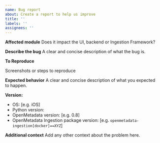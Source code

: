 ```yaml
---
name: Bug report
about: Create a report to help us improve
title: ''
labels: ''
assignees: ''
---
```


**Affected module**
Does it impact the UI, backend or Ingestion Framework?

**Describe the bug**
A clear and concise description of what the bug is.

**To Reproduce**

Screenshots or steps to reproduce

**Expected behavior**
A clear and concise description of what you expected to happen.

**Version:**
 - OS: [e.g. iOS]
 - Python version:
 - OpenMetadata version: [e.g. 0.8]
 - OpenMetadata Ingestion package version: [e.g. `openmetadata-ingestion[docker]==XYZ`]

**Additional context**
Add any other context about the problem here.
